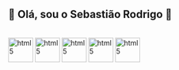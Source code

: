  ## 👋 Olá, sou o Sebastião Rodrigo 👋

<div style="display: incline_block"><br>
  <img align="center" height = "50" wight= "50" alt="html5" src="https://cdn.jsdelivr.net/gh/devicons/devicon@latest/icons/python/python-original-wordmark.svg" />
  <img align="center" height = "50" wight= "50" alt="html5" src="https://cdn.jsdelivr.net/gh/devicons/devicon@latest/icons/cplusplus/cplusplus-original.svg" />
           
  <img align="center" height = "50" wight= "50"  alt="html5" src="https://cdn.jsdelivr.net/gh/devicons/devicon@latest/icons/azuresqldatabase/azuresqldatabase-original.svg" />
  <img align="center" height = "50" wight= "50"  alt="html5" src="https://cdn.jsdelivr.net/gh/devicons/devicon@latest/icons/amazonwebservices/amazonwebservices-original-wordmark.svg" />
  <img align="center" height = "50" wight= "50"  alt="html5" src="https://cdn.jsdelivr.net/gh/devicons/devicon@latest/icons/tensorflow/tensorflow-original-wordmark.svg" />
</div>
          




           

          
          
          
